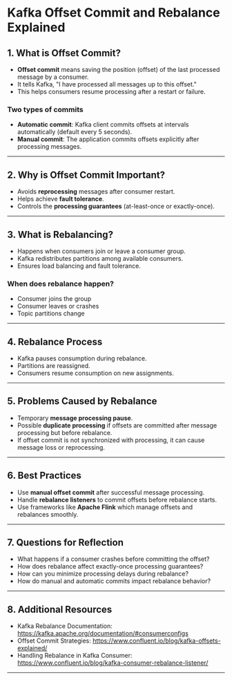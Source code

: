# Kafka Offset Commit and Rebalance Explained

## 1. What is Offset Commit?

- **Offset commit** means saving the position (offset) of the last processed message by a consumer.
- It tells Kafka, "I have processed all messages up to this offset."
- This helps consumers resume processing after a restart or failure.

### Two types of commits

- **Automatic commit**: Kafka client commits offsets at intervals automatically (default every 5 seconds).
- **Manual commit**: The application commits offsets explicitly after processing messages.

---

## 2. Why is Offset Commit Important?

- Avoids **reprocessing** messages after consumer restart.
- Helps achieve **fault tolerance**.
- Controls the **processing guarantees** (at-least-once or exactly-once).

---

## 3. What is Rebalancing?

- Happens when consumers join or leave a consumer group.
- Kafka redistributes partitions among available consumers.
- Ensures load balancing and fault tolerance.

### When does rebalance happen?

- Consumer joins the group
- Consumer leaves or crashes
- Topic partitions change

---

## 4. Rebalance Process

- Kafka pauses consumption during rebalance.
- Partitions are reassigned.
- Consumers resume consumption on new assignments.

---

## 5. Problems Caused by Rebalance

- Temporary **message processing pause**.
- Possible **duplicate processing** if offsets are committed after message processing but before rebalance.
- If offset commit is not synchronized with processing, it can cause message loss or reprocessing.

---

## 6. Best Practices

- Use **manual offset commit** after successful message processing.
- Handle **rebalance listeners** to commit offsets before rebalance starts.
- Use frameworks like **Apache Flink** which manage offsets and rebalances smoothly.

---

## 7. Questions for Reflection

- What happens if a consumer crashes before committing the offset?  
- How does rebalance affect exactly-once processing guarantees?  
- How can you minimize processing delays during rebalance?  
- How do manual and automatic commits impact rebalance behavior?

---

## 8. Additional Resources

- Kafka Rebalance Documentation: https://kafka.apache.org/documentation/#consumerconfigs  
- Offset Commit Strategies: https://www.confluent.io/blog/kafka-offsets-explained/  
- Handling Rebalance in Kafka Consumer: https://www.confluent.io/blog/kafka-consumer-rebalance-listener/

---
